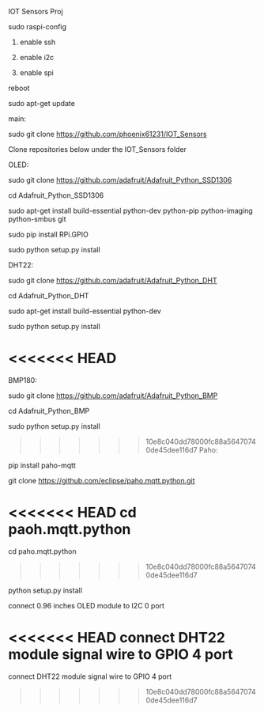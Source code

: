 IOT Sensors Proj

sudo raspi-config

1. enable ssh

2. enable i2c

3. enable spi

reboot

sudo apt-get update

main:

sudo git clone https://github.com/phoenix61231/IOT_Sensors

Clone repositories below under the IOT_Sensors folder 

OLED:

sudo git clone https://github.com/adafruit/Adafruit_Python_SSD1306

cd Adafruit_Python_SSD1306

sudo apt-get install build-essential python-dev python-pip python-imaging python-smbus git

sudo pip install RPi.GPIO

sudo python setup.py install

DHT22:

sudo git clone https://github.com/adafruit/Adafruit_Python_DHT

cd Adafruit_Python_DHT

sudo apt-get install build-essential python-dev

sudo python setup.py install

<<<<<<< HEAD
=======
BMP180:

sudo git clone https://github.com/adafruit/Adafruit_Python_BMP

cd Adafruit_Python_BMP

sudo python setup.py install

>>>>>>> 10e8c040dd78000fc88a56470740de45dee116d7
Paho:

pip install paho-mqtt

git clone https://github.com/eclipse/paho.mqtt.python.git

<<<<<<< HEAD
cd paoh.mqtt.python
=======
cd paho.mqtt.python
>>>>>>> 10e8c040dd78000fc88a56470740de45dee116d7

python setup.py install


connect 0.96 inches OLED module to I2C 0 port

<<<<<<< HEAD
connect DHT22 module signal wire to GPIO 4 port
=======
connect DHT22 module signal wire to GPIO 4 port

>>>>>>> 10e8c040dd78000fc88a56470740de45dee116d7
